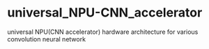 # universal_NPU-CNN_accelerator
universal NPU(CNN accelerator) hardware architecture for various convolution neural network
